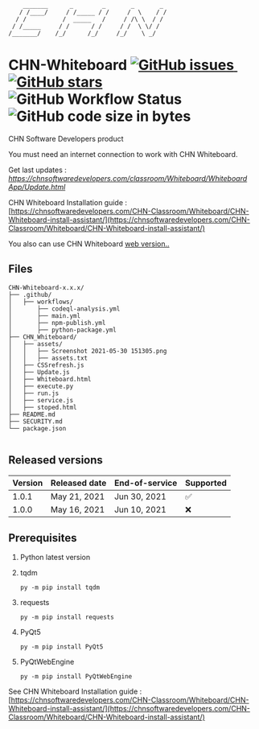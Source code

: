         _______      _        _       _       _
       / /____/     / /_____ / /     /  \    / /
      / /          /  _____   /     / /\ \  / /
     / /_____     / /      / /     / /  \ \/ /
    /_______/    /_/      /_/     /_/    \ _/




# CHN-Whiteboard <a href="https://github.com/Himashana/CHN-Whiteboard/issues"><img alt="GitHub issues" src="https://img.shields.io/github/issues/Himashana/CHN-Whiteboard">&nbsp;</a><a href="https://github.com/Himashana/CHN-Whiteboard/stargazers"><img alt="GitHub stars" src="https://img.shields.io/github/stars/Himashana/CHN-Whiteboard"></a>&nbsp;<img alt="GitHub Workflow Status" src="https://img.shields.io/github/workflow/status/Himashana/CHN-Whiteboard/CodeQL">&nbsp;<img alt="GitHub code size in bytes" src="https://img.shields.io/github/languages/code-size/himashana/CHN-Whiteboard">


CHN Software Developers product

You must need an internet connection to work with CHN Whiteboard.


Get last updates : [_https://chnsoftwaredevelopers.com/classroom/Whiteboard/Whiteboard App/Update.html_](https://chnsoftwaredevelopers.com/classroom/Whiteboard/Whiteboard%20App/Update.html)

CHN Whiteboard Installation guide : [https://chnsoftwaredevelopers.com/CHN-Classroom/Whiteboard/CHN-Whiteboard-install-assistant/](https://chnsoftwaredevelopers.com/CHN-Classroom/Whiteboard/CHN-Whiteboard-install-assistant/)

You also can use CHN Whiteboard [web version..](https://chnsoftwaredevelopers.com/Loading.html)

## Files

```text
CHN-Whiteboard-x.x.x/
├── .github/
│   ├── workflows/
│       ├── codeql-analysis.yml
│       ├── main.yml
│       ├── npm-publish.yml
│       ├── python-package.yml
├── CHN_Whiteboard/
│   ├── assets/
│   │   ├── Screenshot 2021-05-30 151305.png
│   │   ├── assets.txt
│   ├── CSSrefresh.js
│   ├── Update.js
│   ├── Whiteboard.html
│   ├── execute.py
│   ├── run.js
│   ├── service.js
│   ├── stoped.html
├── README.md
├── SECURITY.md
└── package.json
    
```
## Released versions

| Version | Released date          | End-of-service         | Supported          |
| ------- | ---------------------- | ---------------------- | ------------------ |
| 1.0.1   | May 21, 2021           | Jun 30, 2021           | :white_check_mark: |
| 1.0.0   | May 16, 2021           | Jun 10, 2021           | :x: |

## Prerequisites

1. Python latest version

2. tqdm
   ```text
   py -m pip install tqdm
   ```
3. requests
   ```text
   py -m pip install requests
   ```
4. PyQt5
   ```text
   py -m pip install PyQt5
   ```   
   
5. PyQtWebEngine
   ```text
   py -m pip install PyQtWebEngine
   ```     
See CHN Whiteboard Installation guide : [https://chnsoftwaredevelopers.com/CHN-Classroom/Whiteboard/CHN-Whiteboard-install-assistant/](https://chnsoftwaredevelopers.com/CHN-Classroom/Whiteboard/CHN-Whiteboard-install-assistant/)
